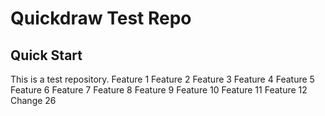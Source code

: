 # Quickdraw Test Repo

## Quick Start

This is a test repository.
Feature 1
Feature 2
Feature 3
Feature 4
Feature 5
Feature 6
Feature 7
Feature 8
Feature 9
Feature 10
Feature 11
Feature 12
Change 26
